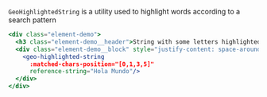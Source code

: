 `GeoHighlightedString` is a utility used to highlight words according to a search pattern

```jsx
<div class="element-demo">
  <h3 class="element-demo__header">String with some letters highlighted</h3>
  <div class="element-demo__block" style="justify-content: space-around;">
    <geo-highlighted-string
      :matched-chars-position="[0,1,3,5]"
      reference-string="Hola Mundo"/>
  </div>
</div>
```
